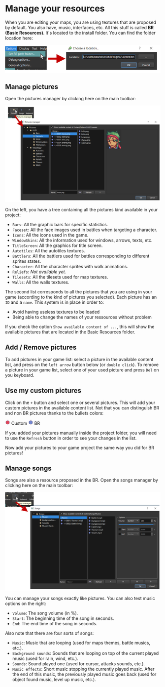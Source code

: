 # Manage your resources

When you are editing your maps, you are using textures that are proposed by default. You also have, music, interfaces, etc. All this stuff is called **BR (Basic Resources)**. It's located to the install folder. You can find the folder location here:

![Screenshot](img/br-location.png)

## Manage pictures

Open the pictures manager by clicking here on the main toolbar:

![Screenshot](img/pictures-manager.png)

On the left, you have a tree containing all the pictures kind available in your project:

* `Bars`: All the graphic bars for specific statistics.
* `Faceset`: All the face images used in battles when targeting a character.
* `Icons`: All the icons used in the game.
* `WindowSkins`: All the information used for windows, arrows, texts, etc.
* `TitleScreen`: All the graphics for title screen.
* `Autotiles`: All the autotiles textures.
* `Battlers`: All the battlers used for battles corresponding to different sprites states.
* `Character`: All the character sprites with walk animations.
* `Reliefs`: *Not available yet.*
* `Tilesets`: All the tilesets used for map textures.
* `Walls`: All the walls textures.

The second list corresponds to all the pictures that you are using in your game (according to the kind of pictures you selected). Each picture has an `ID` and a `name`. This system is in place in order to:

* Avoid having useless textures to be loaded
* Being able to change the names of your ressources without problem

 If you check the option `Show available content of ...`, this will show the available pictures that are located in the Basic Resources folder.

## Add / Remove pictures

To add pictures in your game list: select a picture in the available content list, and press on the `left arrow` button below (or `double click`). To remove a picture in your game list, select one of your used picture and press `Del` on you keyboard.

## Use my custom pictures

Click on the `+` button and select one or several pictures. This will add your custom pictures in the available content list. Not that you can distinguish BR and non BR pictures thanks to the bullets colors:

![Screenshot](img/point-r.png) Custom
![Screenshot](img/point-b.png) BR

If you added your pictures manually inside the project folder, you will need to use the `Refresh` button in order to see your changes in the list.

Now add your pictures to your game project the same way you did for BR pictures!

## Manage songs

Songs are also a resource proposed in the BR. Open the songs manager by clicking here on the main toolbar:

![Screenshot](img/songs-manager.png)

You can manage your songs exactly like pictures. You can also test music options on the right:

* `Volume`: The song volume (in %).
* `Start`: The beginning time of the song in seconds.
* `End`: The end time of the song in seconds.

Also note that there are four sorts of songs:

* `Music`: Music that are looping (used for maps themes, battle musics, etc.).
* `Background sounds`: Sounds that are looping on top of the current played music (used for rain, wind, etc.).
* `Sounds`: Sound played one (used for cursor, attacks sounds, etc.).
* `Music effects`: Short music stopping the currently played music. After the end of this music, the previously played music goes back (used for object found music, level up music, etc.).